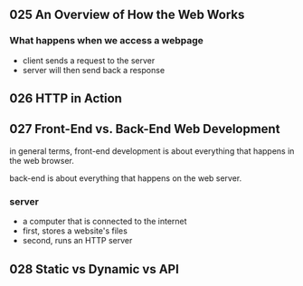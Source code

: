 ## 025 An Overview of How the Web Works

### What happens when we access a webpage
* client sends a request to the server
* server will then send back a response

## 026 HTTP in Action
## 027 Front-End vs. Back-End Web Development
in general terms, front-end development is about everything that happens in the web browser. 

 back-end is about everything that happens on the web server.

 ### server
 * a computer that is connected to the internet
 * first, stores a website's files
 * second, runs an HTTP server

## 028 Static vs Dynamic vs API 

